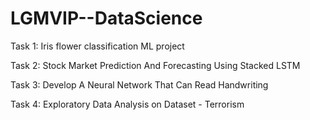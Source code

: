 # LGMVIP--DataScience

Task 1: Iris flower classification ML project

Task 2: Stock Market Prediction And Forecasting Using Stacked LSTM

Task 3: Develop A Neural Network That Can Read Handwriting

Task 4: Exploratory Data Analysis on Dataset - Terrorism

